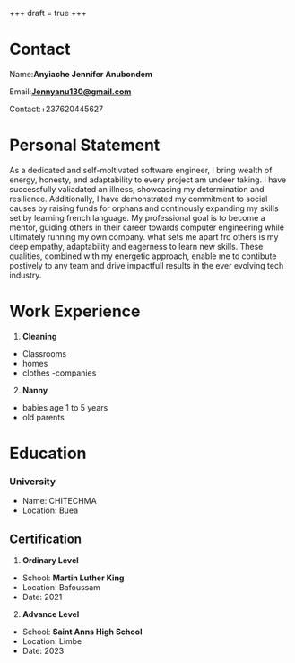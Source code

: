 +++
draft = true
+++

# Contact

Name:**Anyiache Jennifer Anubondem**

Email:**Jennyanu130@gmail.com**

Contact:+237620445627

# Personal Statement

As a dedicated and self-moltivated software engineer, I bring wealth of energy, honesty, and adaptability to every project am undeer taking. I have successfully valiadated an illness, showcasing my determination and resilience.
Additionally, I have demonstrated my commitment to social causes by raising funds for orphans and continously expanding my skills set by learning french language. 
My professional goal is to become a mentor, guiding others in their career towards computer engineering while ultimately running my own company. 
what sets me apart fro others is my deep empathy, adaptability and eagerness to learn new skills.
These qualities, combined with my energetic approach, enable me to contibute postively to any team and drive impactfull results in the ever evolving tech industry.

# Work Experience 

1. **Cleaning**  
- Classrooms
- homes 
- clothes
-companies
2. **Nanny**
- babies age 1 to 5 years
- old parents

 # Education

 ### University
 
 - Name: CHITECHMA
- Location: Buea 

 


 ## Certification

 1. **Ordinary Level**
 - School: **Martin Luther King** 
 - Location: Bafoussam
 - Date: 2021 
 2. **Advance Level** 
 - School: **Saint Anns High School**
 - Location: Limbe 
 - Date: 2023
 
